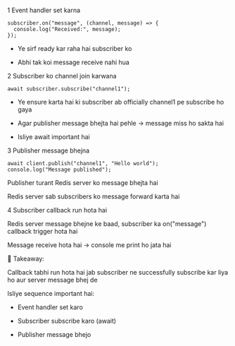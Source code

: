 1 Event handler set karna
```
subscriber.on("message", (channel, message) => {
  console.log("Received:", message);
});
```

  * Ye sirf ready kar raha hai subscriber ko

 * Abhi tak koi message receive nahi hua

2 Subscriber ko channel join karwana
```
await subscriber.subscribe("channel1");
```

* Ye ensure karta hai ki subscriber ab officially channel1 pe subscribe ho gaya

*  Agar publisher message bhejta hai pehle → message miss ho sakta hai

* Isliye await important hai

3 Publisher message bhejna
```
await client.publish("channel1", "Hello world");
console.log("Message published");
```

Publisher turant Redis server ko message bhejta hai

Redis server sab subscribers ko message forward karta hai

4 Subscriber callback run hota hai

Redis server message bhejne ke baad, subscriber ka on("message") callback trigger hota hai

Message receive hota hai → console me print ho jata hai

🔑 Takeaway:

Callback tabhi run hota hai jab subscriber ne successfully subscribe kar liya ho aur server message bhej de

Isliye sequence important hai:

 * Event handler set karo

 * Subscriber subscribe karo (await)

 * Publisher message bhejo